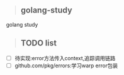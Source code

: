 >## golang-study
golang study

>## TODO list
- [ ] 待实现:error方法传入context,追踪调用链路
- [ ] github.com/pkg/errors:学习warp error包装